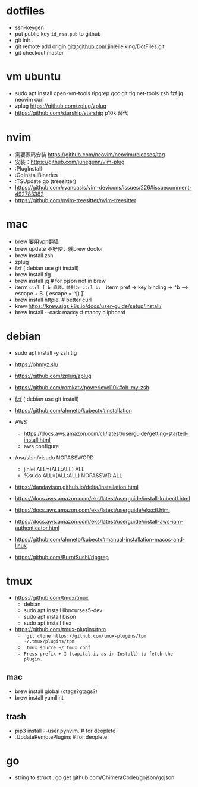 # dotfiles

  * ssh-keygen
  * put public key `id_rsa.pub` to github
  * git init .
  * git remote add origin git@github.com:jinleileiking/DotFiles.git 
  * git checkout master

# vm ubuntu

* sudo apt install open-vm-tools ripgrep gcc git tig net-tools zsh fzf jq neovim curl
* zplug https://github.com/zplug/zplug
* https://github.com/starship/starship p10k 替代

# nvim

* 需要源码安装 https://github.com/neovim/neovim/releases/tag
* 安装：https://github.com/junegunn/vim-plug 
* :PlugInstall
* :GoInstallBinaries
* :TSUpdate go (treesitter)
* https://github.com/ryanoasis/vim-devicons/issues/226#issuecomment-492783382
* https://github.com/nvim-treesitter/nvim-treesitter




# mac

* brew 要用vpn翻墙
* brew update 不好使，就brew doctor
* brew install zsh
* zplug
* fzf ( debian use git install)
* brew install tig
* brew install jq # for pjson not in brew
* iterm `ctrl [ b 麻烦，映射为 ctrl b:  `iterm pref -> key binding -> ^b --> escape + B. ( escape = ^[) ]`
*  brew install httpie. # better curl
*  krew https://krew.sigs.k8s.io/docs/user-guide/setup/install/
* brew install --cask maccy # maccy clipboard

# debian

* sudo apt install -y zsh tig

* https://ohmyz.sh/
* https://github.com/zplug/zplug
* https://github.com/romkatv/powerlevel10k#oh-my-zsh
* [fzf](https://github.com/junegunn/fzf#using-git) ( debian use git install)
* https://github.com/ahmetb/kubectx#installation
* AWS
  * https://docs.aws.amazon.com/cli/latest/userguide/getting-started-install.html
  * aws configure
* /usr/sbin/visudo NOPASSWORD
  * jinlei  ALL=(ALL:ALL) ALL
  * %sudo   ALL=(ALL:ALL) NOPASSWD:ALL
*   https://dandavison.github.io/delta/installation.html
* https://docs.aws.amazon.com/eks/latest/userguide/install-kubectl.html
* https://docs.aws.amazon.com/eks/latest/userguide/eksctl.html
* https://docs.aws.amazon.com/eks/latest/userguide/install-aws-iam-authenticator.html
* https://github.com/ahmetb/kubectx#manual-installation-macos-and-linux
* https://github.com/BurntSushi/ripgrep


# tmux

* https://github.com/tmux/tmux
  * debian
  *  sudo apt install libncurses5-dev
  *  sudo apt install bison
  *  sudo apt install flex
* https://github.com/tmux-plugins/tpm   
  * ` git clone https://github.com/tmux-plugins/tpm ~/.tmux/plugins/tpm`
  * ` tmux source ~/.tmux.conf`
  * `Press prefix + I (capital i, as in Install) to fetch the plugin.`





## mac

* brew install global (ctags?gtags?)
* brew install yamllint

## trash 
* pip3 install --user pynvim.  # for deoplete
* :UpdateRemotePlugins # for deoplete


# go

* string to struct : go get github.com/ChimeraCoder/gojson/gojson
